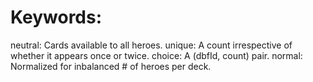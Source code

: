 # Keywords:

neutral: Cards available to all heroes.
unique: A count irrespective of whether it appears once or twice.
choice: A (dbfId, count) pair.
normal: Normalized for inbalanced # of heroes per deck.
